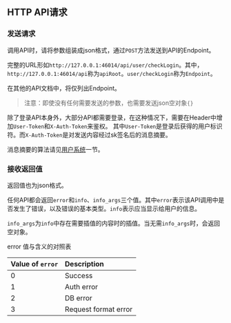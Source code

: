 ## HTTP API请求

### 发送请求

调用API时，请将参数组装成json格式，通过`POST`方法发送到API的Endpoint。

完整的URL形如`http://127.0.0.1:46014/api/user/checkLogin`。其中，`http://127.0.0.1:46014/api`称为`apiRoot`。`user/checkLogin`称为`Endpoint`。

在其他的API文档中，将仅列出Endpoint。

> 注意：即使没有任何需要发送的参数，也需要发送json空对象`{}`

除了登录API本身外，大部分API都需要登录，在这种情况下，需要在Header中增加`User-Token`和`X-Auth-Token`来鉴权。
其中`User-Token`是登录后获得的用户标识符。而`X-Auth-Token`是对发送内容经过sk签名后的消息摘要。

消息摘要的算法请见[用户系统](user.md)一节。

### 接收返回值

返回值也为json格式。

任何API都会返回`error`和`info`、`info_args`三个值。其中`error`表示该API调用中是否发生了错误，以及错误的基本类型。`info`表示应当显示给用户的信息。

`info_args`为`info`中存在需要插值的内容时的插值。当无需`info_args`时，会返回空对象。

error 值与含义的对照表

|Value of `error`  |Description
|:-----------------|:--------------
| 0                | Success
| 1                | Auth error
| 2                | DB error
| 3                | Request format error
